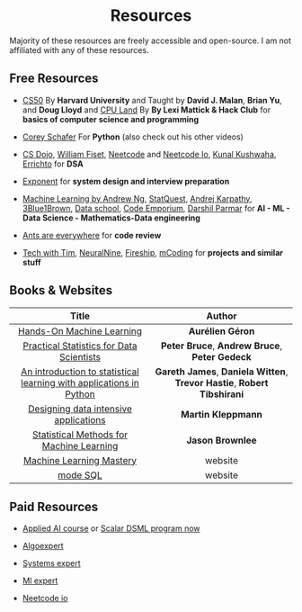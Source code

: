 <h1 align="center"> Resources </h1>

Majority of these resources are freely accessible and open-source. I am not affiliated with any of these resources. 

## Free Resources

- [CS50](https://pll.harvard.edu/course/cs50-introduction-computer-science) By **Harvard University** and Taught by **David J. Malan**, **Brian Yu**, and **Doug Lloyd** and [CPU Land](https://cpu.land/) By **By Lexi Mattick & Hack Club** for **basics of computer science and programming**

- [Corey Schafer](https://www.youtube.com/@coreyms) For **Python** (also check out his other videos)

- [CS Dojo](https://www.youtube.com/@CSDojo), [William Fiset](https://www.youtube.com/@WilliamFiset-videos), [Neetcode](https://www.youtube.com/@NeetCode) and [Neetcode Io](https://www.youtube.com/@NeetCodeIO), [Kunal Kushwaha](https://www.youtube.com/@KunalKushwaha), [Errichto](https://www.youtube.com/@Errichto) for **DSA**

- [Exponent](https://www.youtube.com/@tryexponent) for **system design and interview preparation**

- [Machine Learning by Andrew Ng](https://www.coursera.org/learn/machine-learning), [StatQuest](https://www.youtube.com/channel/UCtYLUTtgS3k1Fg4y5tAhLbw), [Andrej Karpathy](https://www.youtube.com/@AndrejKarpathy/featured), [3Blue1Brown](https://www.youtube.com/channel/UCYO_jab_esuFRV4b17AJtAw), [Data school](https://www.youtube.com/@dataschool), [Code Emporium](https://www.youtube.com/@CodeEmporium), [Darshil Parmar](https://www.youtube.com/@DarshilParmar) for **AI - ML - Data Science - Mathematics-Data engineering**

- [Ants are everywhere](https://www.youtube.com/@ants_are_everywhere) for **code review**

- [Tech with Tim](https://www.youtube.com/@TechWithTim),  [NeuralNine](https://www.youtube.com/@NeuralNine),  [Fireship](https://www.youtube.com/@Fireship),  [mCoding](https://www.youtube.com/@mCoding) for **projects and similar stuff**

## Books & Websites

| Title | Author |
| :---: | :---: | 
| [Hands-On Machine Learning](https://www.amazon.com/Hands-Machine-Learning-Scikit-Learn-TensorFlow/dp/1098125975/ref=sr_1_1?crid=3CDP8TML7C51S&keywords=Machine+learning&qid=1668994456&s=books&sprefix=machine+lear%2Cstripbooks-intl-ship%2C966&sr=1-1) | **Aurélien Géron** |
| [Practical Statistics for Data Scientists](https://www.amazon.in/Practical-Statistics-Data-Scientists-2e/dp/149207294X) | **Peter Bruce**, **Andrew Bruce**, **Peter Gedeck** |
| [An introduction to statistical learning with applications in Python](https://www.statlearning.com/) | **Gareth James**, **Daniela Witten**, **Trevor Hastie**, **Robert Tibshirani** |
| [Designing data intensive applications](https://www.amazon.in/Designing-Data-Intensive-Applications-Reliable-Maintainable/dp/9352135245) | **Martin Kleppmann** |
| [Statistical Methods for Machine Learning](https://machinelearningmastery.com/statistics_for_machine_learning/) | **Jason Brownlee** |
|[Machine Learning Mastery](https://machinelearningmastery.com/) | website |
| [mode SQL](https://mode.com/sql-tutorial/) | website|

## Paid Resources

- [Applied AI course](https://www.appliedaicourse.com/) or [Scalar DSML program now](https://www.scaler.com/data-science-course/)

- [Algoexpert](https://www.algoexpert.io/product) 

- [Systems expert](https://www.algoexpert.io/systems/product)

- [Ml expert](https://www.algoexpert.io/machine-learning/product)

- [Neetcode io](https://neetcode.io/courses)
